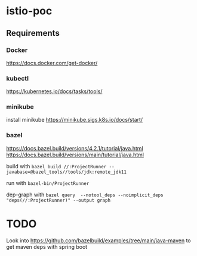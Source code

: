 # istio-poc


## Requirements

### Docker
https://docs.docker.com/get-docker/

### kubectl
https://kubernetes.io/docs/tasks/tools/

### minikube
install minikube https://minikube.sigs.k8s.io/docs/start/

### bazel
https://docs.bazel.build/versions/4.2.1/tutorial/java.html
https://docs.bazel.build/versions/main/tutorial/java.html

build with
`bazel build //:ProjectRunner --javabase=@bazel_tools//tools/jdk:remote_jdk11`

run with
`bazel-bin/ProjectRunner`

dep-graph with 
`bazel query  --notool_deps --noimplicit_deps "deps(//:ProjectRunner)" --output graph`

# TODO
Look into https://github.com/bazelbuild/examples/tree/main/java-maven to get maven deps with spring boot
